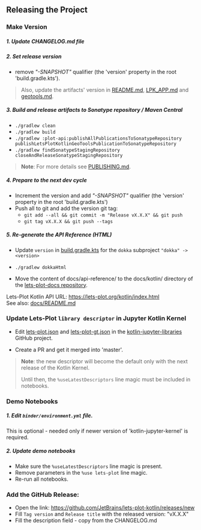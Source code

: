 ## Releasing the Project

### Make Version

##### 1. Update CHANGELOG.md file

##### 2. Set release version

- remove _"-SNAPSHOT"_ qualifier (the 'version' property in the root 'build.gradle.kts').

> Also, update the artifacts' version in [README.md](../README.md), [LPK_APP.md](../LPK_APP.md) and [geotools.md](../docs/geotools.md).

##### 3. Build and release artifacts to Sonatype repository / Maven Central

- `./gradlew clean`
- `./gradlew build`
- `./gradlew :plot-api:publishAllPublicationsToSonatypeRepository publishLetsPlotKotlinGeoToolsPublicationToSonatypeRepository`
- `./gradlew findSonatypeStagingRepository closeAndReleaseSonatypeStagingRepository`

> **Note**: For more details see [PUBLISHING.md](PUBLISHING.md).


##### 4. Prepare to the next dev cycle

- Increment the version and add _"-SNAPSHOT"_ qualifier (the 'version' property in the root 'build.gradle.kts')
- Push all to git and add the version git tag:
  - `git add --all && git commit -m "Release vX.X.X" && git push`
  - `git tag vX.X.X && git push --tags`

##### 5. Re-generate the API Reference (HTML)
   
- Update `version` in [build.gradle.kts](../build.gradle.kts) for the `dokka` subproject
  `"dokka" -> <version>`

- `./gradlew dokkaHtml`

- Move the content of docs/api-reference/ to the docs/kotlin/ directory of the [lets-plot-docs repository](https://github.com/JetBrains/lets-plot-docs).

Lets-Plot Kotlin API URL: https://lets-plot.org/kotlin/index.html  
See also: [docs/README.md](https://github.com/JetBrains/lets-plot-kotlin/blob/master/docs/README.md) 


### Update Lets-Plot `library descriptor` in Jupyter Kotlin Kernel

- Edit [lets-plot.json](https://github.com/Kotlin/kotlin-jupyter-libraries/blob/master/lets-plot.json) and 
[lets-plot-gt.json](https://github.com/Kotlin/kotlin-jupyter-libraries/blob/master/lets-plot-gt.json)
in the [kotlin-jupyter-libraries](https://github.com/Kotlin/kotlin-jupyter-libraries) GitHub project.

- Create a PR and get it merged into 'master'.

> **Note**: the new descriptor will become the default only with the next release of the Kotlin Kernel.
> 
> Until then, the `%useLatestDescriptors` line magic must be included in notebooks.    

### Demo Notebooks

##### 1. Edit `binder/environment.yml` file.

This is optional - needed only if newer version of 'kotlin-jupyter-kernel' is required.

##### 2. Update demo notebooks

- Make sure the `%useLatestDescriptors` line magic is present.
- Remove parameters in the `%use lets-plot` line magic.
- Re-run all notebooks.

### Add the GitHub Release:
 
 * Open the link: https://github.com/JetBrains/lets-plot-kotlin/releases/new
 * Fill `Tag version` and `Release title` with the released version: "vX.X.X"
 * Fill the description field - copy from the CHANGELOG.md
 
